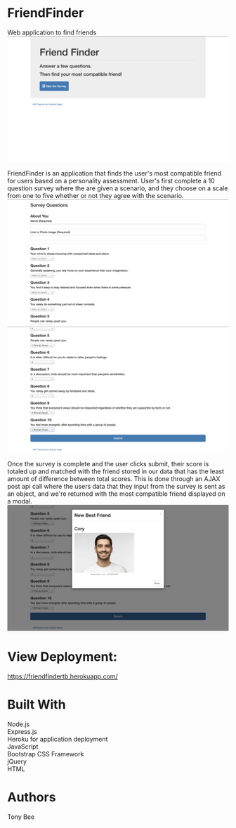 # FriendFinder
Web application to find friends
![Home](images/home.png)<br>

FriendFinder is an application that finds the user's most compatible friend for users based on a personality assessment. User's first complete a 10 question survey where the are given a scenario, and they choose on a scale from one to five whether or not they agree with the scenario.
![Survey1](images/survey1.png) <br>
![Survey2](images/survey2.png) <br>

Once the survey is complete and the user clicks submit, their score is totaled up and matched with the friend stored in our data that has the least amount of difference between total scores. This is done through an AJAX post api call where the users data that they input from the survey is sent as an object, and we're returned with the most compatible friend displayed on a modal.
![Most_Compatible_Friend](images/modal.png)

# View Deployment:
https://friendfindertb.herokuapp.com/

# Built With
Node.js <br>
Express.js <br>
Heroku for application deployment <br>
JavaScript <br>
Bootstrap CSS Framework <br>
jQuery <br>
HTML <br>
# Authors
Tony Bee

